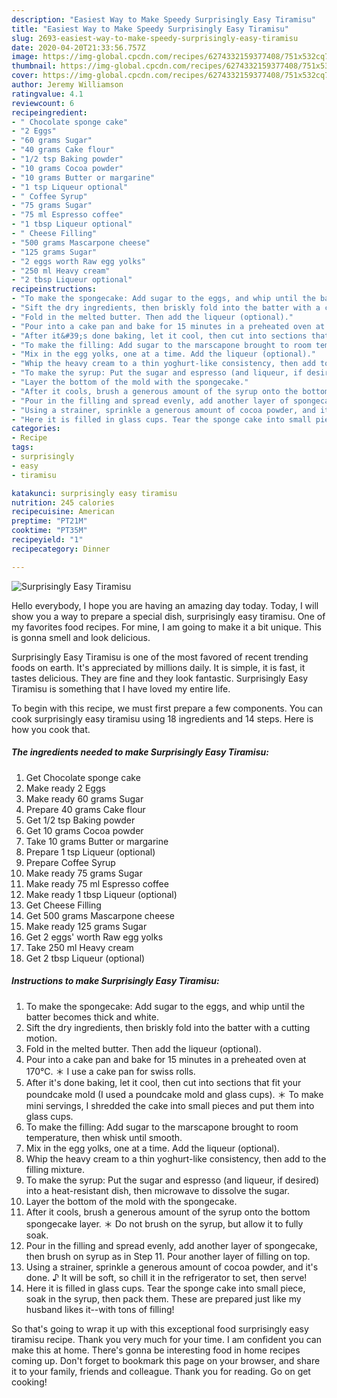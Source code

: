 ```yaml
---
description: "Easiest Way to Make Speedy Surprisingly Easy Tiramisu"
title: "Easiest Way to Make Speedy Surprisingly Easy Tiramisu"
slug: 2693-easiest-way-to-make-speedy-surprisingly-easy-tiramisu
date: 2020-04-20T21:33:56.757Z
image: https://img-global.cpcdn.com/recipes/6274332159377408/751x532cq70/surprisingly-easy-tiramisu-recipe-main-photo.jpg
thumbnail: https://img-global.cpcdn.com/recipes/6274332159377408/751x532cq70/surprisingly-easy-tiramisu-recipe-main-photo.jpg
cover: https://img-global.cpcdn.com/recipes/6274332159377408/751x532cq70/surprisingly-easy-tiramisu-recipe-main-photo.jpg
author: Jeremy Williamson
ratingvalue: 4.1
reviewcount: 6
recipeingredient:
- " Chocolate sponge cake"
- "2 Eggs"
- "60 grams Sugar"
- "40 grams Cake flour"
- "1/2 tsp Baking powder"
- "10 grams Cocoa powder"
- "10 grams Butter or margarine"
- "1 tsp Liqueur optional"
- " Coffee Syrup"
- "75 grams Sugar"
- "75 ml Espresso coffee"
- "1 tbsp Liqueur optional"
- " Cheese Filling"
- "500 grams Mascarpone cheese"
- "125 grams Sugar"
- "2 eggs worth Raw egg yolks"
- "250 ml Heavy cream"
- "2 tbsp Liqueur optional"
recipeinstructions:
- "To make the spongecake: Add sugar to the eggs, and whip until the batter becomes thick and white."
- "Sift the dry ingredients, then briskly fold into the batter with a cutting motion."
- "Fold in the melted butter. Then add the liqueur (optional)."
- "Pour into a cake pan and bake for 15 minutes in a preheated oven at 170℃. ＊ I use a cake pan for swiss rolls."
- "After it&#39;s done baking, let it cool, then cut into sections that fit your poundcake mold (I used a poundcake mold and glass cups). ＊ To make mini servings, I shredded the cake into small pieces and put them into glass cups."
- "To make the filling: Add sugar to the marscapone brought to room temperature, then whisk until smooth."
- "Mix in the egg yolks, one at a time. Add the liqueur (optional)."
- "Whip the heavy cream to a thin yoghurt-like consistency, then add to the filling mixture."
- "To make the syrup: Put the sugar and espresso (and liqueur, if desired) into a heat-resistant dish, then microwave to dissolve the sugar."
- "Layer the bottom of the mold with the spongecake."
- "After it cools, brush a generous amount of the syrup onto the bottom spongecake layer. ＊ Do not  brush on the syrup, but allow it to fully soak."
- "Pour in the filling and spread evenly, add another layer of spongecake, then brush on syrup as in Step 11. Pour another layer of filling on top."
- "Using a strainer, sprinkle a generous amount of cocoa powder, and it&#39;s done. ♪ It will be soft, so chill it in the refrigerator to set, then serve!"
- "Here it is filled in glass cups. Tear the sponge cake into small piece, soak in the syrup, then pack them. These are prepared just like my husband likes it--with tons of filling!"
categories:
- Recipe
tags:
- surprisingly
- easy
- tiramisu

katakunci: surprisingly easy tiramisu 
nutrition: 245 calories
recipecuisine: American
preptime: "PT21M"
cooktime: "PT35M"
recipeyield: "1"
recipecategory: Dinner

---
```



![Surprisingly Easy Tiramisu](https://img-global.cpcdn.com/recipes/6274332159377408/751x532cq70/surprisingly-easy-tiramisu-recipe-main-photo.jpg)

Hello everybody, I hope you are having an amazing day today. Today, I will show you a way to prepare a special dish, surprisingly easy tiramisu. One of my favorites food recipes. For mine, I am going to make it a bit unique. This is gonna smell and look delicious.



Surprisingly Easy Tiramisu is one of the most favored of recent trending foods on earth. It's appreciated by millions daily. It is simple, it is fast, it tastes delicious. They are fine and they look fantastic. Surprisingly Easy Tiramisu is something that I have loved my entire life.


To begin with this recipe, we must first prepare a few components. You can cook surprisingly easy tiramisu using 18 ingredients and 14 steps. Here is how you cook that.

<!--inarticleads1-->

##### The ingredients needed to make Surprisingly Easy Tiramisu:

1. Get  Chocolate sponge cake
1. Make ready 2 Eggs
1. Make ready 60 grams Sugar
1. Prepare 40 grams Cake flour
1. Get 1/2 tsp Baking powder
1. Get 10 grams Cocoa powder
1. Take 10 grams Butter or margarine
1. Prepare 1 tsp Liqueur (optional)
1. Prepare  Coffee Syrup
1. Make ready 75 grams Sugar
1. Make ready 75 ml Espresso coffee
1. Make ready 1 tbsp Liqueur (optional)
1. Get  Cheese Filling
1. Get 500 grams Mascarpone cheese
1. Make ready 125 grams Sugar
1. Get 2 eggs&#39; worth Raw egg yolks
1. Take 250 ml Heavy cream
1. Get 2 tbsp Liqueur (optional)




<!--inarticleads2-->

##### Instructions to make Surprisingly Easy Tiramisu:

1. To make the spongecake: Add sugar to the eggs, and whip until the batter becomes thick and white.
1. Sift the dry ingredients, then briskly fold into the batter with a cutting motion.
1. Fold in the melted butter. Then add the liqueur (optional).
1. Pour into a cake pan and bake for 15 minutes in a preheated oven at 170℃. ＊ I use a cake pan for swiss rolls.
1. After it&#39;s done baking, let it cool, then cut into sections that fit your poundcake mold (I used a poundcake mold and glass cups). ＊ To make mini servings, I shredded the cake into small pieces and put them into glass cups.
1. To make the filling: Add sugar to the marscapone brought to room temperature, then whisk until smooth.
1. Mix in the egg yolks, one at a time. Add the liqueur (optional).
1. Whip the heavy cream to a thin yoghurt-like consistency, then add to the filling mixture.
1. To make the syrup: Put the sugar and espresso (and liqueur, if desired) into a heat-resistant dish, then microwave to dissolve the sugar.
1. Layer the bottom of the mold with the spongecake.
1. After it cools, brush a generous amount of the syrup onto the bottom spongecake layer. ＊ Do not  brush on the syrup, but allow it to fully soak.
1. Pour in the filling and spread evenly, add another layer of spongecake, then brush on syrup as in Step 11. Pour another layer of filling on top.
1. Using a strainer, sprinkle a generous amount of cocoa powder, and it&#39;s done. ♪ It will be soft, so chill it in the refrigerator to set, then serve!
1. Here it is filled in glass cups. Tear the sponge cake into small piece, soak in the syrup, then pack them. These are prepared just like my husband likes it--with tons of filling!




So that's going to wrap it up with this exceptional food surprisingly easy tiramisu recipe. Thank you very much for your time. I am confident you can make this at home. There's gonna be interesting food in home recipes coming up. Don't forget to bookmark this page on your browser, and share it to your family, friends and colleague. Thank you for reading. Go on get cooking!
